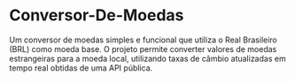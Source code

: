 # Conversor-De-Moedas
Um conversor de moedas simples e funcional que utiliza o Real Brasileiro (BRL) como moeda base. O projeto permite converter valores de moedas estrangeiras para a moeda local, utilizando taxas de câmbio atualizadas em tempo real obtidas de uma API pública.
